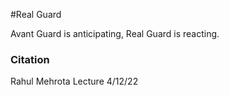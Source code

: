 #Real Guard

Avant Guard is anticipating, Real Guard is reacting. 

### Citation
Rahul Mehrota Lecture 4/12/22


